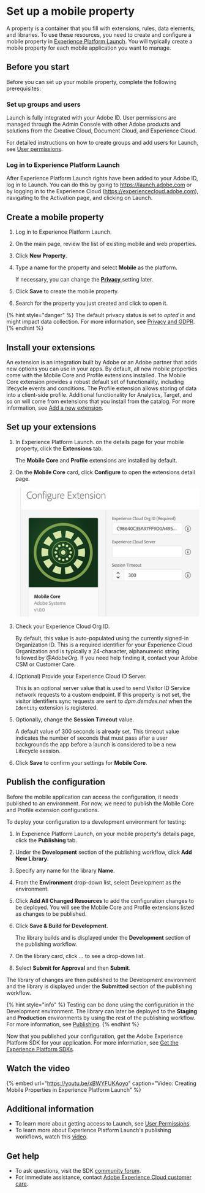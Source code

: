 # Set up a mobile property

A property is a container that you fill with extensions, rules, data elements, and libraries. To use these resources, you need to create and configure a mobile property in [Experience Platform Launch](https://launch.adobe.com). You will typically create a mobile property for each mobile application you want to manage.

## Before you start

Before you can set up your mobile property, complete the following prerequisites:

### Set up groups and users

Launch is fully integrated with your Adobe ID. User permissions are managed through the Admin Console with other Adobe products and solutions from the Creative Cloud, Document Cloud, and Experience Cloud.

For detailed instructions on how to create groups and add users for Launch, see [User permissions](https://docs.adobe.com/content/help/en/launch/using/reference/admin/user-permissions.html).

### Log in to Experience Platform Launch

After Experience Platform Launch rights have been added to your Adobe ID, log in to Launch. You can do this by going to https://launch.adobe.com or by logging in to the Experience Cloud (https://experiencecloud.adobe.com), navigating to the Activation page, and clicking on Launch.

## Create a mobile property

1. Log in to Experience Platform Launch.
2. On the main page, review the list of existing mobile and web properties.
3. Click **New Property**.
2. Type a name for the property and select **Mobile** as the platform.

   If necessary, you can change the [**Privacy** ](../resources/privacy-and-gdpr.md#setting-privacy-status) setting later.

3. Click **Save** to create the mobile property.
4. Search for the property you just created and click to open it.

{% hint style="danger" %}
The default privacy status is set to _opted in_ and might impact data collection. For more information, see [Privacy and GDPR](../resources/privacy-and-gdpr.md).
{% endhint %}

## Install your extensions

An extension is an integration built by Adobe or an Adobe partner that adds new options you can use in your apps. By default, all new mobile properties come with the Mobile Core and Profile extensions installed. The Mobile Core extension provides a robust default set of functionality, including lifecycle events and conditions. The Profile extension allows storing of data into a client-side profile. Additional functionality for Analytics, Target, and so on will come from extensions that you install from the catalog. For more information, see [Add a new extension](https://docs.adobe.com/content/help/en/launch/using/reference/manage-resources/extensions/overview.html#add-a-new-extension).

## Set up your extensions

1. In Experience Platform Launch. on the details page for your mobile property, click the **Extensions** tab. 

   The **Mobile Core** and **Profile** extensions are installed by default.

2. On the **Mobile Core** card, click **Configure** to open the extensions detail page.

   ![](../.gitbook/assets/screen-shot-2018-10-02-at-5.02.05-pm-2.png)

3. Check your Experience Cloud Org ID.

   By default, this value is auto-populated using the currently signed-in Organization ID. This is a required identifier for your Experience Cloud Organization and is typically a 24-character, alphanumeric string followed by _@AdobeOrg_. If you need help finding it, contact your Adobe CSM or Customer Care.

4. \(Optional\) Provide your Experience Cloud ID Server.

   This is an optional server value that is used to send Visitor ID Service network requests to a custom endpoint. If this property is not set, the visitor identifiers sync requests are sent to _dpm.demdex.net_ when the `Identity` extension is registered.

5. Optionally, change the **Session Timeout** value.

   A default value of 300 seconds is already set. This timeout value indicates the number of seconds that must pass after a user backgrounds the app before a launch is considered to be a new Lifecycle session.

6. Click **Save** to confirm your settings for **Mobile Core**.

## Publish the configuration

Before the mobile application can access the configuration, it needs published to an environment. For now, we need to publish the Mobile Core and Profile extension configurations.

To deploy your configuration to a development environment for testing:

1. In Experience Platform Launch, on your mobile property's details page, click the **Publishing** tab.
2. Under the **Development** section of the publishing workflow, click **Add New Library**.
3. Specify any name for the library **Name**.
4. From the **Environment** drop-down list, select Development as the environment.
5. Click **Add All Changed Resources** to add the configuration changes to be deployed. You will see the Mobile Core and Profile extensions listed as changes to be published.
5. Click **Save & Build for Development**.

   The library builds and is displayed under the **Development** section of the publishing workflow.

6. On the library card, click *...* to see a drop-down list.
7. Select **Submit for Approval** and then **Submit**.

The library of changes are then published to the Development environment and the library is displayed under the **Submitted** section of the publishing workflow.

{% hint style="info" %}
Testing can be done using the configuration in the Development environment. The library can later be deployed to the **Staging** and **Production** environments by using the rest of the publishing workflow. For more information, see [Publishing](https://docs.adobe.com/content/help/en/launch/using/reference/publish/overview.html).
{% endhint %}

Now that you published your configuration, get the Adobe Experience Platform SDK for your application. For more information, see [Get the Experience Platform SDKs](https://aep-sdks.gitbook.io/docs/getting-started/get-the-sdk).

## Watch the video

{% embed url="https://youtu.be/xBWYFUKAoyo" caption="Video: Creating Mobile Properties in Experience Platform Launch" %}

## Additional information

* To learn more about getting access to Launch, see [User Permissions](https://docs.adobelaunch.com/launch-reference/administration/user-permissions).
* To learn more about Experience Platform Launch's publishing workflows, watch this [video](https://www.youtube.com/embed/Pe-YSn26_xI).

## Get help

* To ask questions, visit the SDK [community forum](https://forums.adobe.com/community/experience-cloud/platform/launch/sdk).
* For immediate assistance, contact [Adobe Experience Cloud customer care](https://helpx.adobe.com/contact/enterprise-support.ec.html).

